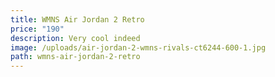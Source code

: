 ```yaml
---
title: WMNS Air Jordan 2 Retro
price: "190"
description: Very cool indeed
image: /uploads/air-jordan-2-wmns-rivals-ct6244-600-1.jpg
path: wmns-air-jordan-2-retro
---
```

